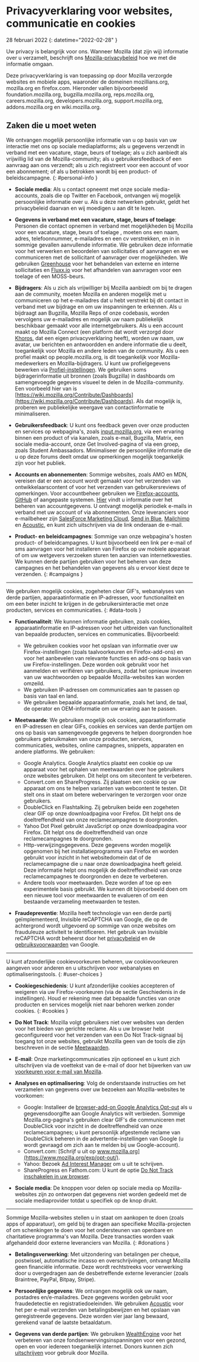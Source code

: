 ﻿# Privacyverklaring voor websites, communicatie en cookies

28 februari 2022
{: datetime="2022-02-28" }

Uw privacy is belangrijk voor ons. Wanneer Mozilla (dat zijn wij) informatie over u verzamelt, beschrijft ons [Mozilla-privacybeleid](https://www.mozilla.org/privacy/) hoe we met die informatie omgaan.

Deze privacyverklaring is van toepassing op door Mozilla verzorgde websites en mobiele apps, waaronder de domeinen mozillians.org, mozilla.org en firefox.com. Hieronder vallen bijvoorbeeeld foundation.mozilla.org, bugzilla.mozilla.org, reps.mozilla.org, careers.mozilla.org, developers.mozilla.org, support.mozilla.org, addons.mozilla.org en wiki.mozilla.org.

## Zaken die u moet weten

We ontvangen mogelijk persoonlijke informatie van u op basis van uw interactie met ons op sociale mediaplatforms; als u gegevens verzendt in verband met een vacature, stage, beurs of toelage; als u zich aanbiedt als vrijwillig lid van de Mozilla-community; als u gebruikersfeedback of een aanvraag aan ons verzendt; als u zich registreert voor een account of voor een abonnement; of als u betrokken wordt bij een product- of beleidscampagne. 
{: #personal-info }

* **Sociale media**: Als u contact opneemt met onze sociale media-accounts, zoals die op Twitter en Facebook, ontvangen wij mogelijk persoonlijke informatie over u. Als u deze netwerken gebruikt, geldt het privacybeleid daarvan en wij moedigen u aan dit te lezen.

* **Gegevens in verband met een vacature, stage, beurs of toelage**: Personen die contact opnemen in verband met mogelijkheden bij Mozilla voor een vacature, stage, beurs of toelage , moeten ons een naam, adres, telefoonnummer, e-mailadres en een cv verstrekken, en in in sommige gevallen aanvullende informatie. We gebruiken deze informatie voor het verwerken en beoordelen van sollicitaties of aanvragen en we communiceren met de sollicitant of aanvrager over mogelijkheden. We gebruiken [Greenhouse](https://www.greenhouse.io/privacy-policy) voor het behandelen van externe en interne sollicitaties en [Fluxx.io](https://www.fluxx.io/privacy-policy) voor het afhandelen van aanvragen voor een toelage of een MOSS-beurs.

* **Bijdragers**: Als u zich als vrijwilliger bij Mozilla aanbiedt om bij te dragen aan de community, moeten Mozilla en anderen mogelijk met u communiceren op het e-mailadres dat u hebt verstrekt bij dit contact in verband met uw bijdrage en om uw inspanningen te erkennen. Als u bijdraagt aan Bugzilla, Mozilla Reps of onze codebasis, worden vervolgens uw e-mailadres en mogelijk uw naam publiekelijk beschikbaar gemaakt voor alle internetgebruikers. Als u een account maakt op Mozilla Connect (een platform dat wordt verzorgd door [Khoros](https://khoros.com/privacy), dat een eigen privacyverklaring heeft), worden uw naam, uw avatar, uw berichten en antwoordden en andere informatie die u deelt, toegankelijk voor Mozilla en andere leden van de community. Als u een profiel maakt op people.mozilla.org, is dit toegankelijk voor Mozilla-medewerkers en Mozilla-bijdragers. U kunt uw profielgegevens bewerken via [Profiel-instellingen](https://people.mozilla.org/e?section=personal-info). We gebruiken soms bijdragerinformatie uit bronnen (zoals Bugzilla) in dashboards om samengevoegde gegevens visueel te delen in de Mozilla-community. Een voorbeeld hier van is [https://wiki.mozilla.org/Contribute/Dashboards](https://wiki.mozilla.org/Contribute/Dashboards). Als dat mogelijk is, proberen we publiekelijke weergave van contactinformatie te minimaliseren.

* **Gebruikersfeedback**: U kunt ons feedback geven over onze producten en services op webpagina's, zoals [input.mozilla.org](https://input.mozilla.org/), via een ervaring binnen een product of via kanalen, zoals e-mail, Bugzilla, Matrix, een sociale media-account, onze Get Involved-pagina of via een groep, zoals Student Ambassadors. Minimaliseer de persoonlijke informatie die u op deze forums deelt omdat uw opmerkingen mogelijk toegankelijk zijn voor het publiek.

* **Accounts en abonnementen**: Sommige websites, zoals AMO en MDN, vereisen dat er een account wordt gemaakt voor het verzenden van ontwikkelaarscontent of voor het verzenden van gebruikersreviews of opmerkingen. Voor accountbeheer gebruiken we [Firefox-accounts](https://www.mozilla.org/privacy/firefox/), [GitHub](https://help.github.com/en/github/site-policy/github-privacy-statement#our-use-of-cookies-and-tracking) of aangepaste systemen. [Hier](https://support.mozilla.org/kb/managing-account-data) vindt u informatie over het beheren van accountgegevens. U ontvangt mogelijk periodiek e-mails in verband met uw account of via abonnementen. Onze leveranciers voor e-mailbeheer zijn [SalesForce Marketing Cloud](https://www.marketingcloud.com/privacy-policy/website-privacy-statement/), [Send in Blue](https://www.sendinblue.com/legal/privacypolicy/), [Mailchimp](https://mailchimp.com/legal/privacy/) en [Acoustic](https://acoustic.com/privacy-notice/), en kunt zich uitschrijven via de link onderaan de e-mail. 

* **Product- en beleidcampagnes**: Sommige van onze webpagina's hosten product- of beleidcampagnes. U kunt bijvoorbeeld een link per e-mail of sms aanvragen voor het installeren van Firefox op uw mobiele apparaat of om uw wetgevers verzoeken sturen ten aanzien van internetkwesties. We kunnen derde partijen gebruiken voor het beheren van deze campagnes en het behandelen van gegevens als u ervoor kiest deze te verzenden. 
{: #campaigns }

---------------------------------------

We gebruiken mogelijk cookies, zogeheten clear GIF's, webanalyses van derde partijen, apparaatinformatie en IP-adressen, voor functionaliteit en om een beter inzicht te krijgen in de gebruikersinteractie met onze producten, services en communicaties. 
{: #data-tools }

* **Functionaliteit**: We kunnen informatie gebruiken, zoals cookies, apparaatinformatie en IP-adressen voor het uitbreiden van functionaliteit van bepaalde producten, services en communicaties. Bijvoorbeeld:
    * We gebruiken cookies voor het opslaan van informatie over uw Firefox-instellingen (zoals taalvoorkeuren en Firefox-add-ons) en voor het aanbevelen van relevante functies en add-ons op basis van uw Firefox-instellingen. Deze worden ook gebruikt voor het aanmelden en verifiëren van gebruikers, zodat het opnieuw invoeren van uw wachtwoorden op bepaalde Mozilla-websites kan worden omzeild.
    * We gebruiken IP-adressen om communicaties aan te passen op basis van taal en land.
    * We gebruiken bepaalde apparaatinformatie, zoals het land, de taal, de operator en OEM-informatie om uw ervaring aan te passen.

* **Meetwaarde**: We gebruiken mogelijk ook cookies, apparaatinformatie en IP-adressen en clear GIFs, cookies en services van derde partijen om ons op basis van samengevoegde gegevens te helpen doorgronden hoe gebruikers gebruikmaken van onze producten, services, communicaties, websites, online campagnes, snippets, apparaten en andere platforms. We gebruiken:
    * Google Analytics. Google Analytics plaatst een cookie op uw apparaat voor het ophalen van meetwaarden over hoe gebruikers onze websites gebruiken. Dit helpt ons om sitecontent te verbeteren.
    * Convert.com en ShareProgress. Zij plaatsen een cookie op uw apparaat om ons te helpen varianten van webcontent te testen. Dit stelt ons in staat om betere webervaringen te verzorgen voor onze gebruikers.
    * DoubleClick en Flashtalking. Zij gebruiken beide een zogeheten clear GIF op onze downloadpagina voor Firefox. Dit helpt ons de doeltreffendheid van onze reclamecampagnes te doorgronden.
    * Yahoo Dot Pixel gebruikt JavaScript op onze downloadpagina voor Firefox. Dit helpt ons de doeltreffendheid van onze reclamecampagnes te doorgronden.
    * Http-verwijzingsgegevens. Deze gegevens worden mogelijk opgenomen bij het installatieprogramma van Firefox en worden gebruikt voor inzicht in het websitedomein dat of de reclamecampagne die u naar onze downloadpagina heeft geleid. Deze informatie helpt ons mogelijk de doeltreffendheid van onze reclamecampagnes te doorgronden en deze te verbeteren.
    * Andere tools voor meetwaarden. Deze worden af toe op een experimentele basis gebruikt. We kunnen dit bijvoorbeeld doen om een nieuwe tool voor meetwaarden te evalueren of om een bestaande verzameling meetwaarden te testen.
  
* **Fraudepreventie**: Mozilla heeft technologie van een derde partij geïmplementeerd, Invisible reCAPTCHA van Google, die op de achtergrond wordt uitgevoerd op sommige van onze websites om frauduleuze activiteit te identificeren. Het gebruik van Invisible reCAPTCHA wordt beheerst door het [privacybeleid](https://www.google.com/intl/policies/privacy/) en de [gebruiksvoorwaarden](https://policies.google.com/terms) van Google.

---------------------------------------

U kunt afzonderlijke cookievoorkeuren beheren, uw cookievoorkeuren aangeven voor anderen en u uitschrijven voor webanalyses en optimaliseringstools. 
{: #user-choices }

* **Cookiegeschiedenis**: U kunt afzonderlijke cookies accepteren of weigeren via uw Firefox-voorkeuren (via de sectie Geschiedenis in de instellingen). Houd er rekening mee dat bepaalde functies van onze producten en services mogelijk niet naar behoren werken zonder cookies. 
{: #cookies }

* **Do Not Track**: Mozilla volgt gebruikers niet over websites van derden voor het bieden van gerichte reclame. Als u uw browser hebt geconfigureerd voor het verzenden van een Do Not Track-signaal bij toegang tot onze websites, gebruikt Mozilla geen van de tools die zijn beschreven in de sectie [Meetwaarden](https://www.mozilla.org/privacy/websites/#data-tools).

* **E-mail**: Onze marketingcommunicaties zijn optioneel en u kunt zich uitschrijven via de voettekst van de e-mail of door het bijwerken van uw [voorkeuren voor e-mail van Mozilla](https://www.mozilla.org/newsletter/recovery/).

* **Analyses en optimalisering**: Volg de onderstaande instructies om het verzamelen van gegevens over uw bezoeken aan Mozilla-websites te voorkomen:
    * Google: Installeer de [browser-add-on Google Analytics Opt-out](https://tools.google.com/dlpage/gaoptout) als u gegevensdoorgifte aan Google Analytics wilt verbieden. Sommige Mozilla.org-pagina's gebruiken clear GIF's die communiceren met DoubleClick voor inzicht in de doeltreffendheid van onze reclamecampagnes; u kunt persoonlijk afgestemde reclame van DoubleClick beheren in de advertentie-instellingen van Google (u wordt gevraagd om zich aan te melden bij uw Google-account).
    * Convert.com: [Schrijf u uit op www.mozilla.org](https://www.mozilla.org/exp/opt-out/).
    * Yahoo: Bezoek [Ad Interest Manager](https://aim.yahoo.com/aim/us/en/optout/) om u uit te schrijven.
    * ShareProgress en Fathom.com: U kunt de optie [Do Not Track inschakelen in uw browser](https://support.mozilla.org/kb/how-do-i-turn-do-not-track-feature).

* **Sociale media**: De knoppen voor delen op sociale media op Mozilla-websites zijn zo ontworpen dat gegevens niet worden gedeeld met de sociale mediaprovider totdat u specifiek op de knop drukt.

---------------------------------------

Sommige Mozilla-websites stellen u in staat om aankopen te doen (zoals apps of apparatuur), om geld bij te dragen aan specifieke Mozilla-projecten of om schenkingen te doen voor het ondersteunen van openbare en charitatieve programma's van Mozilla. Deze transacties worden vaak afgehandeld door externe leveranciers van Mozilla. 
{: #donations }

* **Betalingsverwerking**: Met uitzondering van betalingen per cheque, postwissel, automatische incasso en overschrijvingen, ontvangt Mozilla geen financiële informatie. Deze wordt rechtstreeks voor verwerking door u overgedragen aan de desbetreffende externe leverancier (zoals Braintree, PayPal, Bitpay, Stripe).

* **Persoonlijke gegevens**: We ontvangen mogelijk ook uw naam, postadres en/e-mailadres. Deze gegevens worden gebruikt voor fraudedetectie en registratiedoeleinden. We gebruiken [Acoustic](https://acoustic.com/privacy-notice/) voor het per e-mail verzenden van betalingsbewijzen en het opslaan van geregistreerde gegevens. Deze worden vier jaar lang bewaard, gerekend vanaf de laatste betaaldatum. 

* **Gegevens van derde partijen**: We gebruiken [WealthEngine](https://www.wealthengine.com/wealthengine-inc-privacy-policy/) voor het verbeteren van onze fondsenwervingsinspanningen voor een gezond, open en voor iedereen toegankelijk internet. Donors kunnen zich [uitschrijven](https://app.onetrust.com/app/#/webform/4ba08202-2ede-4934-a89e-f0b0870f95f0) voor gebruik door Mozilla.
